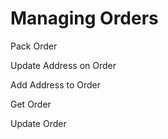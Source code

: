 # Managing Orders

Pack Order

Update Address on Order

Add Address to Order

Get Order

Update Order



<script src="../../scripts/requesttabs.js"></script>
<script src="../../scripts/responsetabs.js"></script>
<script src="../../scripts/copy.js"></script>